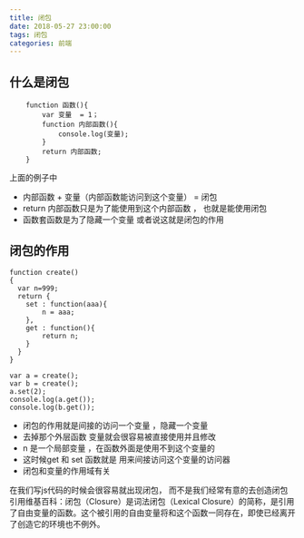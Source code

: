```yaml
---
title: 闭包
date: 2018-05-27 23:00:00
tags: 闭包
categories: 前端
---
```

##  什么是闭包
```
    function 函数(){
        var 变量  = 1；
        function 内部函数(){
            console.log(变量);
        }
        return 内部函数;
    }
```
上面的例子中
-  内部函数 + 变量（内部函数能访问到这个变量） =  闭包
-  return  内部函数只是为了能使用到这个内部函数 ， 也就是能使用闭包
-  函数套函数是为了隐藏一个变量 或者说这就是闭包的作用

## 闭包的作用
```
function create()
{
  var n=999;
  return {
    set : function(aaa){
        n = aaa;
    },
    get : function(){
        return n;
    }
  }
}

var a = create();
var b = create();
a.set(2);
console.log(a.get());
console.log(b.get());
```
-  闭包的作用就是间接的访问一个变量 ，隐藏一个变量
-  去掉那个外层函数  变量就会很容易被直接使用并且修改
-  n 是一个局部变量 ，在函数外面是使用不到这个变量的
-  这时候get 和 set  函数就是 用来间接访问这个变量的访问器
-  闭包和变量的作用域有关

在我们写js代码的时候会很容易就出现闭包， 而不是我们经常有意的去创造闭包   
引用维基百科：闭包（Closure）是词法闭包（Lexical Closure）的简称，是引用了自由变量的函数。这个被引用的自由变量将和这个函数一同存在，即使已经离开了创造它的环境也不例外。

